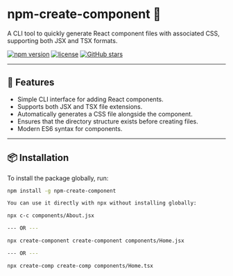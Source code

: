 # npm-create-component 🚀

A CLI tool to quickly generate React component files with associated CSS, supporting both JSX and TSX formats.

[![npm version](https://img.shields.io/npm/v/npm-create-component)](https://www.npmjs.com/package/npm-create-component)
[![license](https://img.shields.io/npm/l/npm-create-component)](https://github.com/sanjayachari/npm-create-component/blob/main/LICENSE)
[![GitHub stars](https://img.shields.io/github/stars/sanjayachari/npm-create-component)](https://github.com/sanjayachari/npm-create-component/stargazers)

---

## 🌟 Features
- Simple CLI interface for adding React components.
- Supports both JSX and TSX file extensions.
- Automatically generates a CSS file alongside the component.
- Ensures that the directory structure exists before creating files.
- Modern ES6 syntax for components.

---

## 📦 Installation
To install the package globally, run:
```bash
npm install -g npm-create-component

You can use it directly with npx without installing globally:

npx c-c components/About.jsx

--- OR ---

npx create-component create-component components/Home.jsx

--- OR ---

npx create-comp create-comp components/Home.tsx
